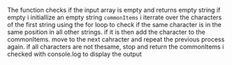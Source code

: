 The function checks if the input array is empty and returns empty string if empty
i initiallize an empty string `commonItems`
i iterrate over the characters of the first string using the for loop to check if the same character is in the same position in all other strings.
if it is then add the character to the commonItems.
move to the next cahracter and repeat the previous process again.
if all characters are not thesame, stop and return the commonItems
i checked with console.log to display the output 